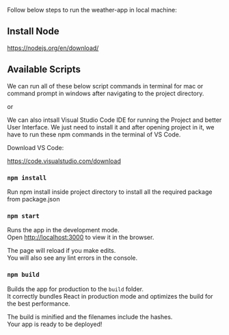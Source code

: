 Follow below steps to run the weather-app in local machine:

## Install Node

https://nodejs.org/en/download/

## Available Scripts

We can run all of these below script commands in terminal for mac or command prompt in windows after navigating to the project directory.

or

We can also intsall Visual Studio Code IDE for running the Project and better User Interface. We just need to install it and after opening project in it, we have to run these npm commands in the terminal of VS Code. 

Download VS Code:

https://code.visualstudio.com/download


### `npm install`

Run npm install inside project directory to install all the required package from package.json


### `npm start`

Runs the app in the development mode.<br />
Open [http://localhost:3000](http://localhost:3000) to view it in the browser.

The page will reload if you make edits.<br />
You will also see any lint errors in the console.



### `npm build`

Builds the app for production to the `build` folder.<br />
It correctly bundles React in production mode and optimizes the build for the best performance.

The build is minified and the filenames include the hashes.<br />
Your app is ready to be deployed!



